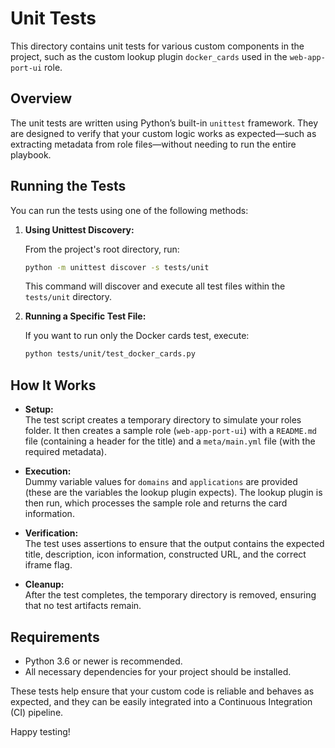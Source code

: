 # Unit Tests

This directory contains unit tests for various custom components in the project, such as the custom lookup plugin `docker_cards` used in the `web-app-port-ui` role.

## Overview

The unit tests are written using Python’s built-in `unittest` framework. They are designed to verify that your custom logic works as expected—such as extracting metadata from role files—without needing to run the entire playbook.

## Running the Tests

You can run the tests using one of the following methods:

1. **Using Unittest Discovery:**

   From the project's root directory, run:

   ```bash
   python -m unittest discover -s tests/unit
   ```

   This command will discover and execute all test files within the `tests/unit` directory.

2. **Running a Specific Test File:**

   If you want to run only the Docker cards test, execute:

   ```bash
   python tests/unit/test_docker_cards.py
   ```

## How It Works

- **Setup:**  
  The test script creates a temporary directory to simulate your roles folder. It then creates a sample role (`web-app-port-ui`) with a `README.md` file (containing a header for the title) and a `meta/main.yml` file (with the required metadata).

- **Execution:**  
  Dummy variable values for `domains` and `applications` are provided (these are the variables the lookup plugin expects). The lookup plugin is then run, which processes the sample role and returns the card information.

- **Verification:**  
  The test uses assertions to ensure that the output contains the expected title, description, icon information, constructed URL, and the correct iframe flag.

- **Cleanup:**  
  After the test completes, the temporary directory is removed, ensuring that no test artifacts remain.

## Requirements

- Python 3.6 or newer is recommended.
- All necessary dependencies for your project should be installed.

These tests help ensure that your custom code is reliable and behaves as expected, and they can be easily integrated into a Continuous Integration (CI) pipeline.

Happy testing!